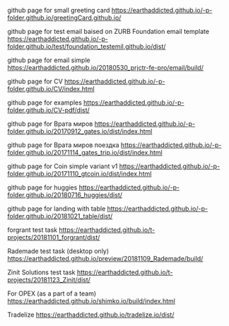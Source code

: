 

github page for small greeting card https://earthaddicted.github.io/-p-folder.github.io/greetingCard.github.io/

<!-- github page 1st freelance-prjct https://earthaddicted.github.io/-p-folder.github.io/antidi.github.io/ -->

<!-- github page 2nd freelance-prjct https://earthaddicted.github.io/-p-folder.github.io/youthcenter.github.io/ -->

github page for test email baised on ZURB Foundation email template  https://earthaddicted.github.io/-p-folder.github.io/test/foundation_testemil.github.io/dist/

github page for email simple https://earthaddicted.github.io/20180530_prjctr-fe-pro/email/build/

github page for CV https://earthaddicted.github.io/-p-folder.github.io/CV/index.html

github page for examples https://earthaddicted.github.io/-p-folder.github.io/CV-pdf/dist/

github page for Врата миров https://earthaddicted.github.io/-p-folder.github.io/20170912_gates.io/dist/index.html

github page for Врата миров поездка https://earthaddicted.github.io/-p-folder.github.io/20171114_gates_trip.io/dist/index.html

github page for Coin simple variant v1 https://earthaddicted.github.io/-p-folder.github.io/20171110_gtcoin.io/dist/index.html

github page for huggies  https://earthaddicted.github.io/-p-folder.github.io/20180716_huggies/dist/

github page for landing with table  https://earthaddicted.github.io/-p-folder.github.io/20181021_table/dist/

forgrant test task https://earthaddicted.github.io/t-projects/20181101_forgrant/dist/

Rademade test task (desktop only) https://earthaddicted.github.io/preview/20181109_Rademade/build/

Zinit Solutions test task https://earthaddicted.github.io/t-projects/20181123_Zinit/dist/

For OPEX (as a part of a team) https://earthaddicted.github.io/shimko.io/build/index.html

Tradelize https://earthaddicted.github.io/tradelize.io/dist/
